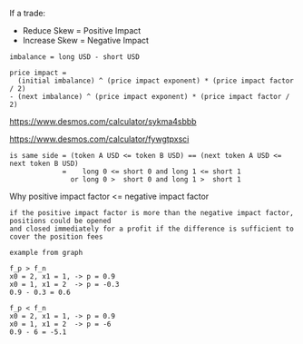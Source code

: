 If a trade:

- Reduce Skew = Positive Impact
- Increase Skew = Negative Impact

```
imbalance = long USD - short USD

price impact =
  (initial imbalance) ^ (price impact exponent) * (price impact factor / 2)
- (next imbalance) ^ (price impact exponent) * (price impact factor / 2)
```

https://www.desmos.com/calculator/sykma4sbbb

https://www.desmos.com/calculator/fywgtpxsci

```
is same side = (token A USD <= token B USD) == (next token A USD <= next token B USD)
             =    long 0 <= short 0 and long 1 <= short 1
               or long 0 >  short 0 and long 1 >  short 1

```

Why positive impact factor <= negative impact factor

```
if the positive impact factor is more than the negative impact factor, positions could be opened
and closed immediately for a profit if the difference is sufficient to cover the position fees

example from graph

f_p > f_n
x0 = 2, x1 = 1, -> p = 0.9
x0 = 1, x1 = 2  -> p = -0.3
0.9 - 0.3 = 0.6

f_p < f_n
x0 = 2, x1 = 1, -> p = 0.9
x0 = 1, x1 = 2  -> p = -6
0.9 - 6 = -5.1
```
